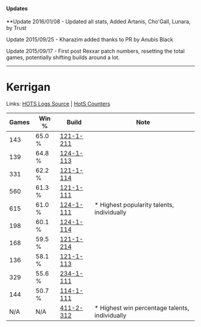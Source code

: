#### Updates
**Update 2016/01/08 - Updated all stats, Added Artanis, Cho'Gall, Lunara, by Trust

Update 2015/09/25 - Kharazim added thanks to PR by Anubis Black

Update 2015/09/17 - First post Rexxar patch numbers, resetting the total games, potentially shifting builds around a lot.

***

# Kerrigan

Links: [HOTS Logs Source](https://www.hotslogs.com/Sitewide/HeroDetails?Hero=Kerrigan) | [HotS Counters](http://hotscounters.com/#/hero/Kerrigan)

Games  | Win %  | Build     | Note
-----  | -----  | -----     | ----
143    | 65.0 % | [121-1-211](http://www.heroesfire.com/hots/talent-calculator/kerrigan#gn7B) | 
139    | 64.8 % | [124-1-113](http://www.heroesfire.com/hots/talent-calculator/kerrigan#guQP) | 
331    | 62.2 % | [121-1-114](http://www.heroesfire.com/hots/talent-calculator/kerrigan#gn5g) | 
560    | 61.3 % | [121-1-111](http://www.heroesfire.com/hots/talent-calculator/kerrigan#gn5d) | 
615    | 61.0 % | [124-1-111](http://www.heroesfire.com/hots/talent-calculator/kerrigan#guQN) | * Highest popularity talents, individually
198    | 60.1 % | [124-1-114](http://www.heroesfire.com/hots/talent-calculator/kerrigan#guQQ) | 
168    | 59.5 % | [121-1-214](http://www.heroesfire.com/hots/talent-calculator/kerrigan#gn7E) | 
136    | 58.1 % | [121-1-113](http://www.heroesfire.com/hots/talent-calculator/kerrigan#gn5f) | 
329    | 55.6 % | [234-1-111](http://www.heroesfire.com/hots/talent-calculator/kerrigan#l4zt) | 
144    | 50.7 % | [114-1-111](http://www.heroesfire.com/hots/talent-calculator/kerrigan#gV_t) | 
N/A    | N/A    | [411-2-312](http://www.heroesfire.com/hots/talent-calculator/kerrigan#rrOu) | * Highest win percentage talents, individually
